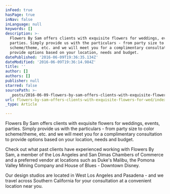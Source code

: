 ```yaml
---
inFeed: true
hasPage: true
inNav: false
inLanguage: null
keywords: []
description: >-
  Flowers By Sam offers clients with exquisite flowers for weddings, events,
  parties. Simply provide us with the particulars - from party size to color
  scheme/theme, etc. and we will meet you for a complimentary consultation to
  provide options based on your location, needs and budget.
datePublished: '2016-06-09T19:36:35.134Z'
dateModified: '2016-06-09T19:36:14.984Z'
title: ''
author: []
authors: []
publisher: null
starred: false
sourcePath: >-
  _posts/2016-06-09-flowers-by-sam-offers-clients-with-exquisite-flowers-for-wed.md
url: flowers-by-sam-offers-clients-with-exquisite-flowers-for-wed/index.html
_type: Article

---
```

Flowers By Sam offers clients with exquisite flowers for weddings, events, parties. Simply provide us with the particulars - from party size to color scheme/theme, etc. and we will meet you for a complimentary consultation to provide options based on your location, needs and budget.

Check out what past clients have experienced working with Flowers By Sam, a member of the Los Angeles and San Dimas Chambers of Commerce and a preferred vendor at locations such as Duke's Malibu, the Pomona Valley Mining Company and House of Blues - Downtown Disney.

Our design studios are located in West Los Angeles and Pasadena - and we travel across Southern California for your consultation at a convenient location near you.